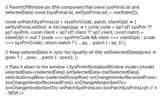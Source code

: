 // ParentOfWindow.jsx (the component that owns sysPrinsList and selectedData)
const [sysPrinsList, setSysPrinsList] = useState([]);

const onPatchSysPrinsList = (sysPrinCode, patch, clientOpt) => {
  setSysPrinsList((list) =>
    list.map((sp) => {
      const code   = sp?.id?.sysPrin ?? sp?.sysPrin;
      const client = sp?.id?.client  ?? sp?.client;
      const match  = clientOpt != null ? (code === sysPrinCode && client === clientOpt) : (code === sysPrinCode);
      return match ? { ...sp, ...patch } : sp;
    })
  );

  // Keep selectedData in sync too (quality-of-life)
  setSelectedData((prev) => (prev ? { ...prev, ...patch } : prev));
};

// Pass it down to the window
<SysPrinInformationWindow
  mode={mode}
  selectedData={selectedData}
  setSelectedData={setSelectedData}
  selectedGroupRow={selectedGroupRow}
  onChangeVendorReceivedFrom={onChangeVendorReceivedFrom}
  onChangeVendorSentTo={onChangeVendorSentTo}
  onPatchSysPrinsList={onPatchSysPrinsList}   // <-- NEW
/>
